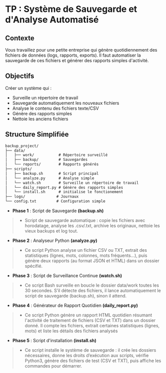 # TP : Système de Sauvegarde et d'Analyse Automatisé

## **Contexte**

Vous travaillez pour une petite entreprise qui génère quotidiennement des fichiers de données (logs, rapports, exports). Il faut automatiser la sauvegarde de ces fichiers et générer des rapports simples d'activité.

## **Objectifs**

Créer un système qui :

- Surveille un répertoire de travail
- Sauvegarde automatiquement les nouveaux fichiers
- Analyse le contenu des fichiers texte/CSV
- Génère des rapports simples
- Nettoie les anciens fichiers

## **Structure Simplifiée**

```markdown
backup_project/
├── data/
│   ├── work/           # Répertoire surveillé
│   ├── backup/         # Sauvegardes
│   └── reports/        # Rapports générés
├── scripts/
│   ├── backup.sh       # Script principal
│   └── analyze.py      # Analyse simple
│   └── watch.sh        # Surveille un répertoire de travail
│   └── daily_report.py # Génère des rapports simples
│   └── install.sh      # initialise le fonctionement
├── logs/              # Journaux
└── config.txt         # Configuration simple
```

- **Phase 1** : Script de Sauvegarde **(backup.sh)**
>
>- Script de sauvegarde automatique : copie les fichiers avec horodatage, analyse les .csv/.txt, archive les originaux, nettoie les vieux backups et log tout.

- **Phase 2** : Analyseur Python **(analyze.py)**
>
>- Ce script Python analyse un fichier CSV ou TXT, extrait des statistiques (lignes, mots, colonnes, mots fréquents...), puis génère deux rapports (au format JSON et HTML) dans un dossier spécifié.

- **Phase 3** : Script de Surveillance Continue **(watch.sh)**
>
>- Ce script Bash surveille en boucle le dossier data/work toutes les 30 secondes.
S’il détecte des fichiers, il lance automatiquement le script de sauvegarde (backup.sh), sinon il attend.

- **Phase 4** : Générateur de Rapport Quotidien **(daily_report.py)**
>
>- Ce script Python génère un rapport HTML quotidien résumant l'activité de traitement de fichiers (CSV et TXT) dans un dossier donné. Il compte les fichiers, extrait certaines statistiques (lignes, mots) et liste les détails des fichiers analysés

- **Phase 5** : Script d'installation **(install.sh)**
>
>- Ce script installe le système de sauvegarde :
il crée les dossiers nécessaires, donne les droits d’exécution aux scripts, vérifie Python3, génère des fichiers de test (CSV et TXT), puis affiche les commandes pour démarrer.
